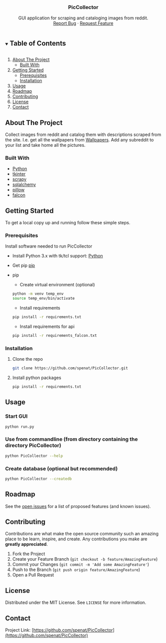 
<br />
<p align="center">

  <h3 align="center">PicCollector</h3>

  <p align="center">
    GUI application for scraping and cataloging images from reddit.
    <br />
    <a href="https://github.com/spenat/PicCollector/issues">Report Bug</a>
    ·
    <a href="https://github.com/spenat/PicCollector/issues">Request Feature</a>
  </p>
</p>



<!-- TABLE OF CONTENTS -->
<details open="open">
  <summary><h2 style="display: inline-block">Table of Contents</h2></summary>
  <ol>
    <li>
      <a href="#about-the-project">About The Project</a>
      <ul>
        <li><a href="#built-with">Built With</a></li>
      </ul>
    </li>
    <li>
      <a href="#getting-started">Getting Started</a>
      <ul>
        <li><a href="#prerequisites">Prerequisites</a></li>
        <li><a href="#installation">Installation</a></li>
      </ul>
    </li>
    <li><a href="#usage">Usage</a></li>
    <li><a href="#roadmap">Roadmap</a></li>
    <li><a href="#contributing">Contributing</a></li>
    <li><a href="#license">License</a></li>
    <li><a href="#contact">Contact</a></li>
  </ol>
</details>


## About The Project

Collect images from reddit and catalog them with descriptions scraped from the site.
I.e. get all the wallpapers from [Wallpapers](http://reddit.com/r/wallpapers).
Add any subreddit to your list and take home all the pictures.


### Built With

* [Python](https://www.python.org/)
* [tkinter](https://docs.python.org/3/library/tkinter.html)
* [scrapy](https://scrapy.org/)
* [sqlalchemy](https://www.sqlalchemy.org/)
* [pillow](https://python-pillow.org/)
* [falcon](https://falconframework.org/)



<!-- GETTING STARTED -->
## Getting Started

To get a local copy up and running follow these simple steps.

### Prerequisites

Install software needed to run PicCollector

* Install Python 3.x with tk/tcl support: [Python](https://www.python.org/downloads/)

* Get pip [pip](https://pip.pypa.io/en/stable/installing/)

* pip
  * Create virtual environment (optional)
  ```sh
  python -m venv temp_env
  source temp_env/bin/activate
  ```

  * Install requirements
  ```sh
  pip install -r requirements.txt
  ```

  * Install requirements for api
  ```sh
  pip install -r requirements_falcon.txt
  ```

### Installation

1. Clone the repo
   ```sh
   git clone https://github.com/spenat/PicCollector.git
   ```
2. Install python packages
   ```sh
   pip install -r requirements.txt
   ```



## Usage

### Start GUI
```sh
python run.py
```

### Use from commandline (from directory containing the directory PicCollector)
```sh
python PicCollector --help
```

### Create database (optional but recommended)
```sh
python PicCollector --createdb
```

## Roadmap

See the [open issues](https://github.com/spenat/PicCollector/issues) for a list of proposed features (and known issues).



<!-- CONTRIBUTING -->
## Contributing

Contributions are what make the open source community such an amazing place to be learn, inspire, and create. Any contributions you make are **greatly appreciated**.

1. Fork the Project
2. Create your Feature Branch (`git checkout -b feature/AmazingFeature`)
3. Commit your Changes (`git commit -m 'Add some AmazingFeature'`)
4. Push to the Branch (`git push origin feature/AmazingFeature`)
5. Open a Pull Request



<!-- LICENSE -->
## License

Distributed under the MIT License. See `LICENSE` for more information.


## Contact

Project Link: [https://github.com/spenat/PicCollector](https://github.com/spenat/PicCollector)



[contributors-shield]: https://img.shields.io/github/contributors/spenat/repo.svg?style=for-the-badge
[contributors-url]: https://github.com/spenat/repo/graphs/contributors
[forks-shield]: https://img.shields.io/github/forks/spenat/repo.svg?style=for-the-badge
[forks-url]: https://github.com/spenat/repo/network/members
[stars-shield]: https://img.shields.io/github/stars/spenat/repo.svg?style=for-the-badge
[stars-url]: https://github.com/spenat/repo/stargazers
[issues-shield]: https://img.shields.io/github/issues/spenat/repo.svg?style=for-the-badge
[issues-url]: https://github.com/spenat/repo/issues
[license-shield]: https://img.shields.io/github/license/spenat/repo.svg?style=for-the-badge
[license-url]: https://github.com/spenat/repo/blob/master/LICENSE.txt
[linkedin-shield]: https://img.shields.io/badge/-LinkedIn-black.svg?style=for-the-badge&logo=linkedin&colorB=555
